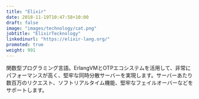 ```yaml
---
title: "Elixir"
date: 2018-11-19T10:47:58+10:00
draft: false
image: "images/technology/cat.png"
jobtitle: "ElixirTecknology"
linkedinurl: "https://elixir-lang.org/"
promoted: true
weight: 991
---
```

関数型プログラミング言語。ErlangVMとOTPエコシステムを活用して、非常にパフォーマンスが高く、堅牢な同時分散サーバーを実現します。サーバーあたり数百万のリクエスト、ソフトリアルタイム機能、堅牢なフェイルオーバーなどをサポートします。
